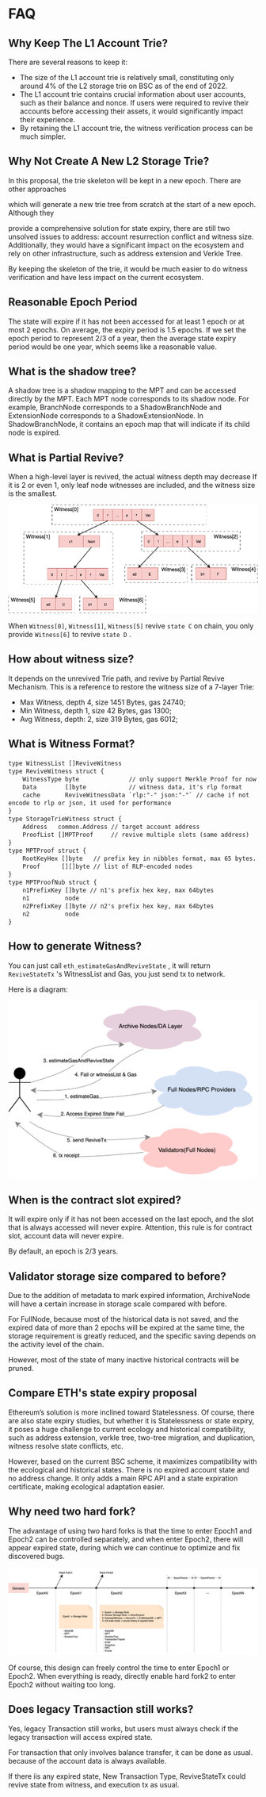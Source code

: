 # FAQ

## Why Keep The L1 Account Trie?

There are several reasons to keep it:

*   The size of the L1 account trie is relatively small, constituting only around 4% of the L2 storage trie on BSC as of the end of 2022.
*   The L1 account trie contains crucial information about user accounts, such as their balance and nonce. If users were required to revive their accounts before accessing their assets, it would significantly impact their experience.
*   By retaining the L1 account trie, the witness verification process can be much simpler.

## Why Not Create A New L2 Storage Trie?

In this proposal, the trie skeleton will be kept in a new epoch. There are other approaches 

which will generate a new trie tree from scratch at the start of a new epoch. Although they

provide a comprehensive solution for state expiry, there are still two unsolved issues to address: account resurrection conflict and witness size. Additionally, they would have a significant impact on the ecosystem and rely on other infrastructure, such as address extension and Verkle Tree.

By keeping the skeleton of the trie, it would be much easier to do witness verification and have less impact on the current ecosystem.

## Reasonable Epoch Period

The state will expire if it has not been accessed for at least 1 epoch or at most 2 epochs. On average, the expiry period is 1.5 epochs. If we set the epoch period to represent 2/3 of a year, then the average state expiry period would be one year, which seems like a reasonable value.

## What is the shadow tree?

A shadow tree is a shadow mapping to the MPT and can be accessed directly by the MPT. Each MPT node corresponds to its shadow node. For example, BranchNode corresponds to a ShadowBranchNode and ExtensionNode corresponds to a ShadowExtensionNode. In ShadowBranchNode, it contains an epoch map that will indicate if its child node is expired.

## What is Partial Revive?

When a high-level layer is revived, the actual witness depth may decrease If it is 2 or even 1, only leaf node witnesses are included, and the witness size is the smallest.

![](assets/partial-revive.png)

When `Witness[0]`, `Witness[1]`, `Witness[5]` revive `state C` on chain, you only provide `Witness[6]` to revive `state D` .

## How about witness size?

It depends on the unrevived Trie path, and revive by Partial Revive Mechanism. This is a reference to restore the witness size of a 7-layer Trie:

*   Max Witness, depth 4, size 1451 Bytes, gas 24740;
*   Min Witness, depth 1, size 42 Bytes, gas 1300;
*   Avg Witness, depth: 2, size 319 Bytes, gas 6012;

## What is Witness Format?

```plain
type WitnessList []ReviveWitness 
type ReviveWitness struct {
	WitnessType byte              // only support Merkle Proof for now
	Data        []byte            // witness data, it's rlp format
	cache       ReviveWitnessData `rlp:"-" json:"-"` // cache if not encode to rlp or json, it used for performance
}
type StorageTrieWitness struct {
	Address   common.Address // target account address
	ProofList []MPTProof     // revive multiple slots (same address)
}
type MPTProof struct {
	RootKeyHex []byte   // prefix key in nibbles format, max 65 bytes.
	Proof      [][]byte // list of RLP-encoded nodes
}
type MPTProofNub struct {
	n1PrefixKey []byte // n1's prefix hex key, max 64bytes
	n1          node
	n2PrefixKey []byte // n2's prefix hex key, max 64bytes
	n2          node
}
```

## How to generate Witness?

You can just call `eth_estimateGasAndReviveState` , it will return `ReviveStateTx` 's WitnessList and Gas, you just send tx to network.

  

Here is a diagram:

![](assets/jacksen_state_expiry-ss-demo.png)

## When is the contract slot expired?

It will expire only if it has not been accessed on the last epoch, and the slot that is always accessed will never expire. Attention, this rule is for contract slot, account data will never expire.

  

By default, an epoch is 2/3 years.

## Validator storage size compared to before?

Due to the addition of metadata to mark expired information, ArchiveNode will have a certain increase in storage scale compared with before.

  

For FullNode, because most of the historical data is not saved, and the expired data of more than 2 epochs will be expired at the same time, the storage requirement is greatly reduced, and the specific saving depends on the activity level of the chain.

  

However, most of the state of many inactive historical contracts will be pruned.

## Compare ETH's state expiry proposal

Ethereum’s solution is more inclined toward Statelessness. Of course, there are also state expiry studies, but whether it is Statelessness or state expiry, it poses a huge challenge to current ecology and historical compatibility, such as address extension, verkle tree, two-tree migration, and duplication, witness resolve state conflicts, etc.

  

However, based on the current BSC scheme, it maximizes compatibility with the ecological and historical states. There is no expired account state and no address change. It only adds a main RPC API and a state expiration certificate, making ecological adaptation easier.

  

## Why need two hard fork?

The advantage of using two hard forks is that the time to enter Epoch1 and Epoch2 can be controlled separately, and when enter Epoch2, there will appear expired state, during which we can continue to optimize and fix discovered bugs.

![](assets/ss-hardfork.png)

Of course, this design can freely control the time to enter Epoch1 or Epoch2. When everything is ready, directly enable hard fork2 to enter Epoch2 without waiting too long.

  

## Does legacy Transaction still works?

Yes, legacy Transaction still works, but users must always check if the legacy transaction will access expired state.

  

For transaction that only involves balance transfer, it can be done as usual. because of the account data is always available.

  

If there iis any expired state, New Transaction Type, ReviveStateTx could revive state from witness, and execution tx as usual.
